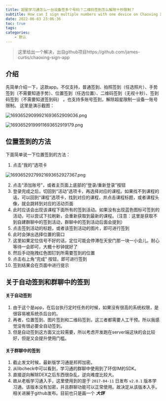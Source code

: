 ```yaml
---
title: 超星学习通怎么一台设备签多个号码？二维码签到怎么解除十秒限制？
subtitle: How can I sign multiple numbers with one device on Chaoxing Xuedu Tong? How to remove the ten-second limit for QR code check-in?
date: 2022-06-03 23:06:36
toc: true
tags: 
categories: 
    - 默认
---
```



> 这里给出一个解决，出自github项目https://github.com/james-curtis/chaoxing-sign-app

## 介绍

先简单介绍一下，这款app。不仅支持，普通签到、拍照签到（任选照片）、手势签到（不需要知道手势）、位置签到（任选位置）、二维码签到（无视十秒）、签到码签到（不需要知道签到码） 。也支持多账号签到，解除超星限制一设备一账号限制。
这里是演示截图：

![16936529099921693652909036.png](https://raw.githubusercontent.com/james-curtis/james-curtis.github.io/static/images/16936529099921693652909036.png)

![16936529199911693652919179.png](https://raw.githubusercontent.com/james-curtis/james-curtis.github.io/static/images/16936529199911693652919179.png)


## 位置签到的方法

下面简单说一下位置签到的方法：

1. 点击“我的”选项卡

![16936529279921693652927367.png](https://raw.githubusercontent.com/james-curtis/james-curtis.github.io/static/images/16936529279921693652927367.png)

2. 点击“添加账号”，或者主页面上底部的“登录/重新登录”按钮
3. 登录完成之后，切回到“活动”选项卡，再选择对应的课程。如果找不到课程的话，可以回到“课程”选项卡，找到对应的课程，并点击课程标题，或者课程头像，就会跳转到对应的活动页面
4. 此时应该会出现该课程下面所有的签到活动。如果没有出现蓝色图标可签到的活动，可以尝试下拉刷新，会重新获取到最新的课程。（注意：这里是获取不到自建群聊中的签到活动，群聊中的签到活动后面会提到）
5. 点击签到活动的标题，或者该签到活动的图片，即可进行签到
6. 此时会弹出选择位置的窗口
7. 这里如果定位信号不好的话，定位可能会停滞在天安门那一块一小会儿。耐心等待一会即可，大概十秒钟就好了
8. 然后手动拖拽红色图钉到所需要签到的位置
9. 点击右上角“完成” 按钮，即可进行签到
10. 签到结果会在页面中进行提示
 
 ## 关于自动签到和群聊中的签到
 
#### 关于自动签到
1. 由于这个是app，在后台执行定时任务的时候，如果没有很高的系统权限，是很容易被系统杀后台的。
2. 再者，位置签到、图片签到和二维码签到，这三者都需要人工干预。所以我感觉没有很必要全自动签到。
3. 但是自动签到这方面又比较需要，所以考虑开发跑在server端这块的会比较好，但是又会提升使用门槛。

#### 关于群聊中的签到
1. 截止发文时候，最新版学习通是邦邦加密。
2. 从libcheck中可以看到，学习通的群聊中使用到了环信IM的SDK。
3. 直接逆向解除DEX之后东西很杂乱，逆向难度比较大。
4. 故从老板学习通入手，这里使用到的是于 `2017-04-11` 日发布 `v2.0.1` 版本学习通。该版本没有加密，并且群聊功能可以正常使用。故决定从该版本入手。相关进展于github发布。目前也只是画一个 ***大饼***